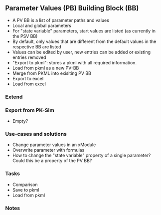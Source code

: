 ## Parameter Values (PB) Building Block (BB)
- A PV BB is a list of parameter paths and values
- Local and global parameters
- For "state variable" parameters, start values are listed (as currently in the PSV BB)
- By default, only values that are different from the default values in the respective BB are listed
- Values can be edited by user, new entries can be added or existing entries removed
- "Export to pkml": stores a pkml with all required information.
- Load from pkml as a new PV-BB
- Merge from PKML into exisiting PV BB
- Export to excel
- Load from excel

### Extend

### Export from PK-Sim
- Empty?

### Use-cases and solutions
- Change parameter values in an xModule
- Overwrite parameter with formulas
- How to change the "state variable" property of a single parameter? Could this be a property of the PV BB?

   
### Tasks
- Comparison
- Save to pkml
- Load from pkml

### Notes
